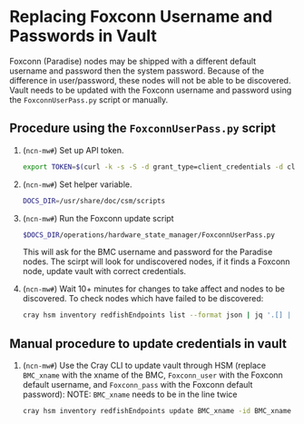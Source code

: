 # Replacing Foxconn Username and Passwords in Vault

Foxconn (Paradise) nodes may be shipped with a different default username and password then the system password.
Because of the difference in user/password, these nodes will not be able to be discovered.
Vault needs to be updated with the Foxconn username and password using the `FoxconnUserPass.py` script or manually.

## Procedure using the `FoxconnUserPass.py` script

1. (`ncn-mw#`) Set up API token.

    ```bash
    export TOKEN=$(curl -k -s -S -d grant_type=client_credentials -d client_id=admin-client -d client_secret=$(kubectl get secrets admin-client-auth -o jsonpath='{.data.client-secret}' | base64 -d) https://api-gw-service-nmn.local/keycloak/realms/shasta/protocol/openid-connect/token | jq -r '.access_token')
    ```

1. (`ncn-mw#`) Set helper variable.

    ```bash
    DOCS_DIR=/usr/share/doc/csm/scripts
    ```

1. (`ncn-mw#`) Run the Foxconn update script

    ```bash
    $DOCS_DIR/operations/hardware_state_manager/FoxconnUserPass.py
    ```

    This will ask for the BMC username and password for the Paradise nodes.
    The scirpt will look for undiscovered nodes, if it finds a Foxconn node, update vault with correct credentials.

1. (`ncn-mw#`) Wait 10+ minutes for changes to take affect and nodes to be discovered. To check nodes which have failed to be discovered:

   ```bash
   cray hsm inventory redfishEndpoints list --format json | jq '.[] | .[] | select (.DiscoveryInfo.LastDiscoveryStatus!="DiscoverOK")'
   ```

## Manual procedure to update credentials in vault

1. (`ncn-mw#`) Use the Cray CLI to update vault through HSM (replace `BMC_xname` with the xname of the BMC, `Foxconn_user` with the Foxconn default username, and `Foxconn_pass` with the Foxconn default password):
    NOTE: `BMC_xname` needs to be in the line twice

   ```bash
   cray hsm inventory redfishEndpoints update BMC_xname -id BMC_xname --user Foxconn_user --password Foxconn_pass
   ```
